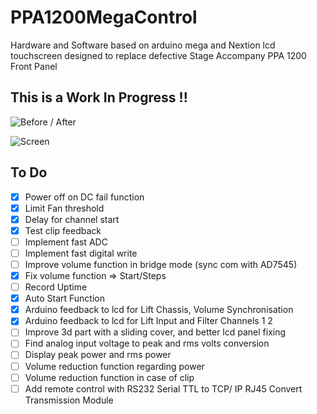 # PPA1200MegaControl
Hardware and Software based on arduino mega and Nextion lcd touchscreen designed to replace defective Stage Accompany PPA 1200 Front Panel

## This is a Work In Progress !!

<img class="fit-picture"
     src="https://github.com/AlexandreLuce/PPA1200MegaControl/blob/master/Docs/Img/Img_2.jpg"
     alt="Before / After" />   

<img class="fit-picture"
     src="https://github.com/AlexandreLuce/PPA1200MegaControl/blob/master/Docs/Img/Img_1.jpg"
     alt="Screen" />
     
  
     
<h2>To Do</h2> 

  - [X] Power off on DC fail function
  - [X] Limit Fan threshold
  - [X] Delay for channel start
  - [X] Test clip feedback
  - [ ] Implement fast ADC
  - [ ] Implement fast digital write
  - [ ] Improve volume function in bridge mode (sync com with AD7545)
  - [X] Fix volume function => Start/Steps
  - [ ] Record Uptime
  - [X] Auto Start Function
  - [X] Arduino feedback to lcd for Lift Chassis, Volume Synchronisation
  - [X] Arduino feedback to lcd for Lift Input and Filter Channels 1 2
  - [ ] Improve 3d part with a sliding cover, and better lcd panel fixing 
  - [ ] Find analog input voltage to peak and rms volts conversion
  - [ ] Display peak power and rms power
  - [ ] Volume reduction function regarding power
  - [ ] Volume reduction function in case of clip
  - [ ] Add remote control with RS232 Serial TTL to TCP/ IP RJ45 Convert Transmission Module
